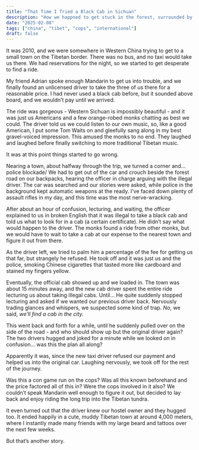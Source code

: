 ```yaml
---
title: "That Time I Tried a Black Cab in Sichuan"
description: "How we happned to get stuck in the forest, surrounded by Chinese rifles."
date: "2025-02-08"
tags: ["china", "tibet", "cops", "international"]
draft: false
---
```


It was 2010, and we were somewhere in Western China trying to get to a small town on the Tibetan border. There was no bus, and no taxi would take us there. We had reservations for the night, so we started to get desperate to find a ride.

My friend Adrian spoke enough Mandarin to get us into trouble, and we finally found an unlicensed driver to take the three of us there for a reasonable price. I had never used a black cab before, but it sounded above board, and we wouldn’t pay until we arrived.

The ride was gorgeous - Western Sichuan is impossibly beautiful - and it was just us Americans and a few orange-robed monks chatting as best we could. The driver told us we could listen to our own music, so, like a good American, I put some Tom Waits on and gleefully sang along in my best gravel-voiced impression. This amused the monks to no end. They laughed and laughed before finally switching to more traditional Tibetan music.

It was at this point things started to go wrong.

Nearing a town, about halfway through the trip, we turned a corner and… police blockade/ We had to get out of the car and crouch beside the forest road on our backpacks, hearing the officer in charge arguing with the illegal driver. The car was searched and our stories were asked, while police in the background kept automatic weapons at the ready. I’ve faced down plenty of assault rifles in my day, and this time was the most nerve-wracking.

After about an hour of confusion, lecturing, and waiting, the officer explained to us in broken English that it was illegal to take a black cab and told us what to look for in a cab (a certain certificate). He didn’t say what would happen to the driver. The monks found a ride from other monks, but we would have to wait to take a cab at our expense to the nearest town and figure it out from there.

As the driver left, we tried to palm him a percentage of the fee for getting us that far, but strangely he refused. He took off and it was just us and the police, smoking Chinese cigarettes that tasted more like cardboard and stained my fingers yellow.

Eventually, the official cab showed up and we loaded in. The town was about 15 minutes away, and the new cab driver spent the entire ride lecturing us about taking illegal cabs. Until… He quite suddenly stopped lecturing and asked if we wanted our previous driver back. Nervously trading glances and whispers, we suspected some kind of trap. _No_, we said, _we’ll find a cab in the city._

This went back and forth for a while, until he suddenly pulled over on the side of the road - and who should show up but the original driver again? The two drivers hugged and joked for a minute while we looked on in confusion… was this the plan all along?

Apparently it was, since the new taxi driver refused our payment and helped us into the original car. Laughing nervously, we took off for the rest of the journey.

Was this a con game run on the cops? Was all this known beforehand and the price factored all of this in? Were the cops involved in it also? We couldn’t speak Mandarin well enough to figure it out, but decided to lay back and enjoy riding the long trip into the Tibetan tundra.

It even turned out that the driver knew our hostel owner and they hugged too. It ended happily in a cute, muddy Tibetan town at around 4,000 meters, where I instantly made many friends with my large beard and tattoos over the next few weeks.

But that’s another story.

